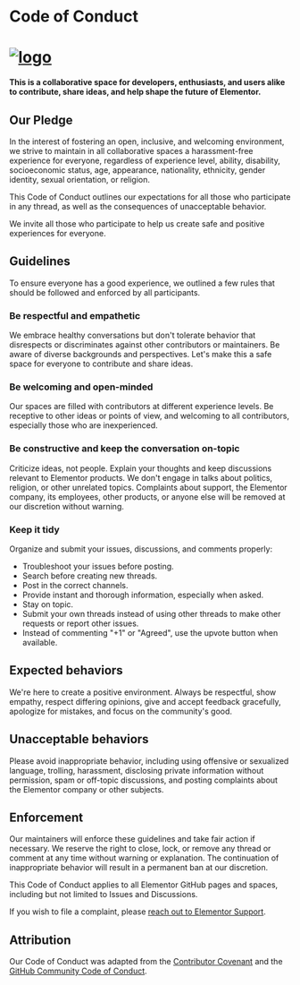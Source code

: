 # Code of Conduct

# <a href="https://elementor.com/?utm_source=github-repo&utm_medium=link&utm_campaign=code-of-conduct">![logo](https://user-images.githubusercontent.com/1778512/191041718-728d179e-07cb-4cb4-953a-6c294ee8c4db.png)</a>

**This is a collaborative space for developers, enthusiasts, and users alike to contribute, share ideas, and help shape the future of Elementor.**

## Our Pledge

In the interest of fostering an open, inclusive, and welcoming environment, we strive to maintain in all collaborative spaces a harassment-free experience for everyone, regardless of experience level, ability, disability, socioeconomic status, age, appearance, nationality, ethnicity, gender identity, sexual orientation, or religion.

This Code of Conduct outlines our expectations for all those who participate in any thread, as well as the consequences of unacceptable behavior.

We invite all those who participate to help us create safe and positive experiences for everyone.

## Guidelines

To ensure everyone has a good experience, we outlined a few rules that should be followed and enforced by all participants.

### Be respectful and empathetic

We embrace healthy conversations but don't tolerate behavior that disrespects or discriminates against other contributors or maintainers. Be aware of diverse backgrounds and perspectives. Let's make this a safe space for everyone to contribute and share ideas.

### Be welcoming and open-minded

Our spaces are filled with contributors at different experience levels. Be receptive to other ideas or points of view, and welcoming to all contributors, especially those who are inexperienced.

### Be constructive and keep the conversation on-topic

Criticize ideas, not people. Explain your thoughts and keep discussions relevant to Elementor products. We don't engage in talks about politics, religion, or other unrelated topics. Complaints about support, the Elementor company, its employees, other products, or anyone else will be removed at our discretion without warning.

### Keep it tidy

Organize and submit your issues, discussions, and comments properly:

-   Troubleshoot your issues before posting.
-   Search before creating new threads.
-   Post in the correct channels.
-   Provide instant and thorough information, especially when asked.
-   Stay on topic.
-   Submit your own threads instead of using other threads to make other requests or report other issues.
-   Instead of commenting "+1" or "Agreed", use the upvote button when available.

## Expected behaviors

We're here to create a positive environment. Always be respectful, show empathy, respect differing opinions, give and accept feedback gracefully, apologize for mistakes, and focus on the community's good.

## Unacceptable behaviors

Please avoid inappropriate behavior, including using offensive or sexualized language, trolling, harassment, disclosing private information without permission, spam or off-topic discussions, and posting complaints about the Elementor company or other subjects.

## Enforcement

Our maintainers will enforce these guidelines and take fair action if necessary. We reserve the right to close, lock, or remove any thread or comment at any time without warning or explanation. The continuation of inappropriate behavior will result in a permanent ban at our discretion.

This Code of Conduct applies to all Elementor GitHub pages and spaces, including but not limited to Issues and Discussions.

If you wish to file a complaint, please [reach out to Elementor Support](https://elemn.to/contact).

## Attribution

Our Code of Conduct was adapted from the [Contributor Covenant](https://www.contributor-covenant.org/) and the [GitHub Community Code of Conduct](https://docs.github.com/en/site-policy/github-terms/github-community-code-of-conduct).
